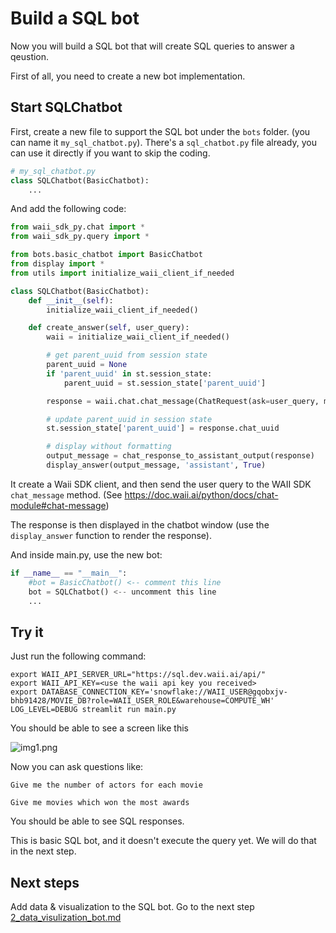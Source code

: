 # Build a SQL bot

Now you will build a SQL bot that will create SQL queries to answer a qeustion.

First of all, you need to create a new bot implementation.

## Start SQLChatbot

First, create a new file to support the SQL bot under the `bots` folder. (you can name it `my_sql_chatbot.py`). There's a `sql_chatbot.py` file already, you can use it directly if you want to skip the coding.

```python
# my_sql_chatbot.py
class SQLChatbot(BasicChatbot):
    ...
```

And add the following code:

```python
from waii_sdk_py.chat import *
from waii_sdk_py.query import *

from bots.basic_chatbot import BasicChatbot
from display import *
from utils import initialize_waii_client_if_needed

class SQLChatbot(BasicChatbot):
    def __init__(self):
        initialize_waii_client_if_needed()

    def create_answer(self, user_query):
        waii = initialize_waii_client_if_needed()

        # get parent_uuid from session state
        parent_uuid = None
        if 'parent_uuid' in st.session_state:
            parent_uuid = st.session_state['parent_uuid']

        response = waii.chat.chat_message(ChatRequest(ask=user_query, modules=["query"], parent_uuid=parent_uuid))

        # update parent_uuid in session state
        st.session_state['parent_uuid'] = response.chat_uuid

        # display without formatting
        output_message = chat_response_to_assistant_output(response)
        display_answer(output_message, 'assistant', True)
```

It create a Waii SDK client, and then send the user query to the WAII SDK `chat_message` method. (See https://doc.waii.ai/python/docs/chat-module#chat-message)

The response is then displayed in the chatbot window (use the `display_answer` function to render the response).

And inside main.py, use the new bot:

```python
if __name__ == "__main__":
    #bot = BasicChatbot() <-- comment this line
    bot = SQLChatbot() <-- uncomment this line
    ...
```

## Try it

Just run the following command:

```
export WAII_API_SERVER_URL="https://sql.dev.waii.ai/api/"
export WAII_API_KEY=<use the waii api key you received>
export DATABASE_CONNECTION_KEY='snowflake://WAII_USER@gqobxjv-bhb91428/MOVIE_DB?role=WAII_USER_ROLE&warehouse=COMPUTE_WH'
LOG_LEVEL=DEBUG streamlit run main.py
```

You should be able to see a screen like this

![img1.png](img1.png)

Now you can ask questions like:

```
Give me the number of actors for each movie
```

```
Give me movies which won the most awards
```

You should be able to see SQL responses.

This is basic SQL bot, and it doesn't execute the query yet. We will do that in the next step.

## Next steps

Add data & visualization to the SQL bot. Go to the next step [2_data_visulization_bot.md](2_data_visulization_bot.md)
